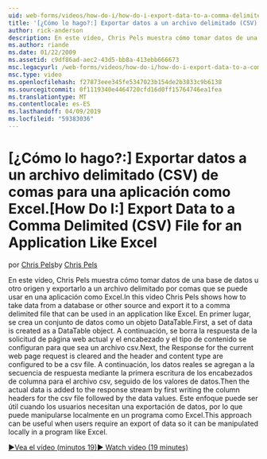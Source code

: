 ```yaml
---
uid: web-forms/videos/how-do-i/how-do-i-export-data-to-a-comma-delimited-csv-file-for-an-application-like-excel
title: '[¿Cómo lo hago?:] Exportar datos a un archivo delimitado (CSV) de comas para una aplicación como Excel | Microsoft Docs'
author: rick-anderson
description: En este vídeo, Chris Pels muestra cómo tomar datos de una base de datos u otro origen y exportarlo a un archivo delimitado por comas que se puede usar en una aplicación li...
ms.author: riande
ms.date: 01/22/2009
ms.assetid: c9df86ad-aec2-43d5-bb8a-413ebb666673
msc.legacyurl: /web-forms/videos/how-do-i/how-do-i-export-data-to-a-comma-delimited-csv-file-for-an-application-like-excel
msc.type: video
ms.openlocfilehash: f27873eee345fe5347023b154de2b3833c9b6138
ms.sourcegitcommit: 0f1119340e4464720cfd16d0ff15764746ea1fea
ms.translationtype: MT
ms.contentlocale: es-ES
ms.lasthandoff: 04/09/2019
ms.locfileid: "59383036"
---
```

# <a name="how-do-i-export-data-to-a-comma-delimited-csv-file-for-an-application-like-excel"></a><span data-ttu-id="7013e-103">[¿Cómo lo hago?:] Exportar datos a un archivo delimitado (CSV) de comas para una aplicación como Excel.</span><span class="sxs-lookup"><span data-stu-id="7013e-103">[How Do I:] Export Data to a Comma Delimited (CSV) File for an Application Like Excel</span></span>

<span data-ttu-id="7013e-104">por [Chris Pels](https://twitter.com/chrispels)</span><span class="sxs-lookup"><span data-stu-id="7013e-104">by [Chris Pels](https://twitter.com/chrispels)</span></span>

<span data-ttu-id="7013e-105">En este vídeo, Chris Pels muestra cómo tomar datos de una base de datos u otro origen y exportarlo a un archivo delimitado por comas que se puede usar en una aplicación como Excel.</span><span class="sxs-lookup"><span data-stu-id="7013e-105">In this video Chris Pels shows how to take data from a database or other source and export it to a comma delimited file that can be used in an application like Excel.</span></span> <span data-ttu-id="7013e-106">En primer lugar, se crea un conjunto de datos como un objeto DataTable.</span><span class="sxs-lookup"><span data-stu-id="7013e-106">First, a set of data is created as a DataTable object.</span></span> <span data-ttu-id="7013e-107">A continuación, se borra la respuesta de la solicitud de página web actual y el encabezado y el tipo de contenido se configuran para que sea un archivo csv.</span><span class="sxs-lookup"><span data-stu-id="7013e-107">Next, the Response for the current web page request is cleared and the header and content type are configured to be a csv file.</span></span> <span data-ttu-id="7013e-108">A continuación, los datos reales se agregan a la secuencia de respuesta mediante la primera escritura de los encabezados de columna para el archivo csv, seguido de los valores de datos.</span><span class="sxs-lookup"><span data-stu-id="7013e-108">Then the actual data is added to the response stream by first writing the column headers for the csv file followed by the data values.</span></span> <span data-ttu-id="7013e-109">Este enfoque puede ser útil cuando los usuarios necesitan una exportación de datos, por lo que puede manipularse localmente en un programa como Excel.</span><span class="sxs-lookup"><span data-stu-id="7013e-109">This approach can be useful when users require an export of data so it can be manipulated locally in a program like Excel.</span></span>

[<span data-ttu-id="7013e-110">&#9654;Vea el vídeo (minutos 19)</span><span class="sxs-lookup"><span data-stu-id="7013e-110">&#9654; Watch video (19 minutes)</span></span>](https://channel9.msdn.com/Blogs/ASP-NET-Site-Videos/how-do-i-export-data-to-a-comma-delimited-csv-file-for-an-application-like-excel)
